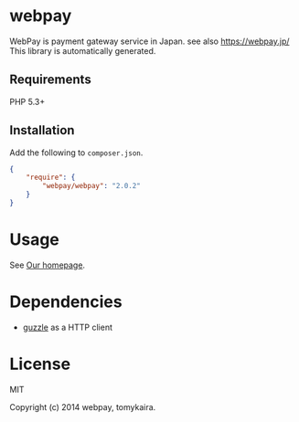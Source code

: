 # webpay

WebPay is payment gateway service in Japan. see also https://webpay.jp/
This library is automatically generated.

## Requirements

PHP 5.3+

## Installation

Add the following to `composer.json`.

```json
{
    "require": {
        "webpay/webpay": "2.0.2"
    }
}
```

# Usage

See [Our homepage](https://webpay.jp).

# Dependencies

- [guzzle](http://docs.guzzlephp.org/en/latest/) as a HTTP client

# License

MIT

Copyright (c) 2014 webpay, tomykaira.
